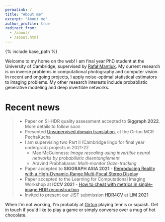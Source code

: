```yaml
---
permalink: /
title: "About me"
excerpt: "About me"
author_profile: true
redirect_from: 
  - /about/
  - /about.html
---
```


{% include base_path %}

Welcome to my home on the web! I am final year PhD student at the University of Cambridge, supervised by <a href="https://www.cl.cam.ac.uk/~rkm38/" target="_blank">Rafał Mantiuk</a>. My current research is on inverse problems in computational photography and computer vision. In recent and ongoing projects, I apply noise-optimal statistical estimators to imaging problems. My other research interests include probablistic generative modeling and deep invertible networks.

# Recent news
> * Paper on SI-HDR quality assessment accepted to **Siggraph 2022**. More details to follow soon
> * Presented [Unsupervised domain translation](/talks/2021-11-04-domain-translation), at the Girton MCR PechaKucha
> * I am supervising two Part II (Cambridge lingo for final year undergrad) projects in 2021-22
>   * Max McGuinness: *Image rescaling using invertible neural networks by probabilistic disentanglement*
>   * Aravind Prabhakaran: *Multi-monitor Gaze-tracking*
> * Paper accepted to **SIGGRAPH ASIA 2021** - <a href="https://www.cl.cam.ac.uk/research/rainbow/projects/hdrmfs/" target="_blank">Reproducing Reality with a High-Dynamic-Range Multi-Focal Stereo Display</a>
> * Paper accepted to the Learning for Computational Imaging Workshop at **ICCV 2021** - [How to cheat with metrics in single-image HDR reconstruction ](publication/2021-10-17-si-hdr-cheat)
> * Invited to present our JIST submission <a href="https://www.cl.cam.ac.uk/research/rainbow/projects/hdr4cv-dataset/" target="_blank">HDR4CV</a> at **LIM 2021**

When I'm not working, I'm probably at <a href="https://www.girton.cam.ac.uk/" target="_blank">Girton</a> playing tennis or squash. Get in touch if you'd like to play a game or simply converse over a mug of hot chocolate.
